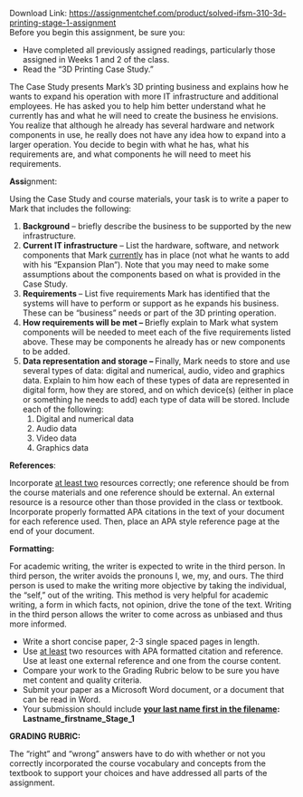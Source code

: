 Download Link: https://assignmentchef.com/product/solved-ifsm-310-3d-printing-stage-1-assignment
<br>
Before you begin this assignment, be sure you:

<ul>

 <li>Have completed all previously assigned readings, particularly those assigned in Weeks 1 and 2 of the class.</li>

 <li>Read the “3D Printing Case Study.”</li>

</ul>

The Case Study presents Mark’s 3D printing business and explains how he wants to expand his operation with more IT infrastructure and additional employees.  He has asked you to help him better understand what he currently has and what he will need to create the business he envisions.  You realize that although he already has several hardware and network components in use, he really does not have any idea how to expand into a larger operation.  You decide to begin with what he has, what his requirements are, and what components he will need to meet his requirements.

<strong>Assi</strong>gnment:

Using the Case Study and course materials, your task is to write a paper to Mark that includes the following:

<ol>

 <li><strong>Background</strong> – briefly describe the business to be supported by the new infrastructure.</li>

 <li><strong>Current IT infrastructure</strong> – List the hardware, software, and network components that Mark <u>currently</u> has in place (not what he wants to add with his “Expansion Plan”). Note that you may need to make some assumptions about the components based on what is provided in the Case Study.</li>

 <li><strong>Requirements </strong>– List five requirements Mark has identified that the systems will have to perform or support as he expands his business. These can be “business” needs or part of the 3D printing operation.</li>

 <li><strong>How requirements will be met – </strong>Briefly explain to Mark what system components will be needed to meet each of the five requirements listed above. These may be components he already has or new components to be added.</li>

 <li><strong>Data representation and storage – </strong>Finally, Mark needs to store and use several types of data: digital and numerical, audio, video and graphics data.  Explain to him how each of these types of data are represented in digital form, how they are stored, and on which device(s) (either in place or something he needs to add) each type of data will be stored.  Include each of the following:

  <ol>

   <li>Digital and numerical data</li>

   <li>Audio data</li>

   <li>Video data</li>

   <li>Graphics data</li>

  </ol></li>

</ol>

<strong>References</strong>:

Incorporate <u>at least two</u> resources correctly; one reference should be from the course materials and one reference should be external.  An external resource is a resource other than those provided in the class or textbook.  Incorporate properly formatted APA citations in the text of your document for each reference used.  Then, place an APA style reference page at the end of your document.

<strong>Formatting:  </strong><strong>  </strong>

<strong> </strong>

For academic writing, the writer is expected to write in the third person. In third person, the writer avoids the pronouns I, we, my, and ours. The third person is used to make the writing more objective by taking the individual, the “self,” out of the writing. This method is very helpful for academic writing, a form in which facts, not opinion, drive the tone of the text. Writing in the third person allows the writer to come across as unbiased and thus more informed.




<ul>

 <li>Write a short concise paper, 2-3 single spaced pages in length.</li>

 <li>Use <u>at least</u> two resources with APA formatted citation and reference. Use at least one external reference and one from the course content.</li>

 <li>Compare your work to the Grading Rubric below to be sure you have met content and quality criteria.</li>

 <li>Submit your paper as a Microsoft Word document, or a document that can be read in Word.</li>

 <li>Your submission should include <strong><u>your last name first in the filename</u>: </strong>    <strong>Lastname_firstname_Stage_1</strong></li>

</ul>




<strong>GRADING RUBRIC:</strong>




The “right” and “wrong” answers have to do with whether or not you correctly incorporated the course vocabulary and concepts from the textbook to support your choices and have addressed all parts of the assignment.